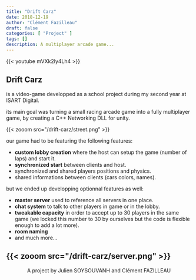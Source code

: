 ```yaml
---
title: "Drift Carz"
date: 2018-12-19
author: "Clément Fazilleau"
draft: false
categories: [ "Project" ]
tags: []
description: A multiplayer arcade game...
---
```


{{< youtube mVXk2ly4Lh4 >}}

## Drift Carz

is a video-game developped as a school project during my second year at ISART Digital.

its main goal was turning a small racing arcade game into a fully multiplayer game, by creating a C++ Networking DLL for unity.

{{< zooom src="/drift-carz/street.png" >}}

our game had to be featuring the following features:

- __custom lobby creation__ where the host can setup the game (number of laps) and start it.
- __synchronized start__ between clients and host.
- synchronized and shared players positions and physics.
- shared informations between clients (cars colors, names).

but we ended up developping optionnal features as well:

- __master server__ used to reference all servers in one place.
- __chat system__ to talk to other players in game or in the lobby.
- __tweakable capacity__ in order to accept up to 30 players in the same game (we locked this number to 30 by ourselves but the code is flexible enough to add a lot more).
- __room naming__
- and much more...

{{< zooom src="/drift-carz/server.png" >}}
---------------

<div align = "center"> A project by Julien SOYSOUVANH and Clément FAZILLEAU </div>